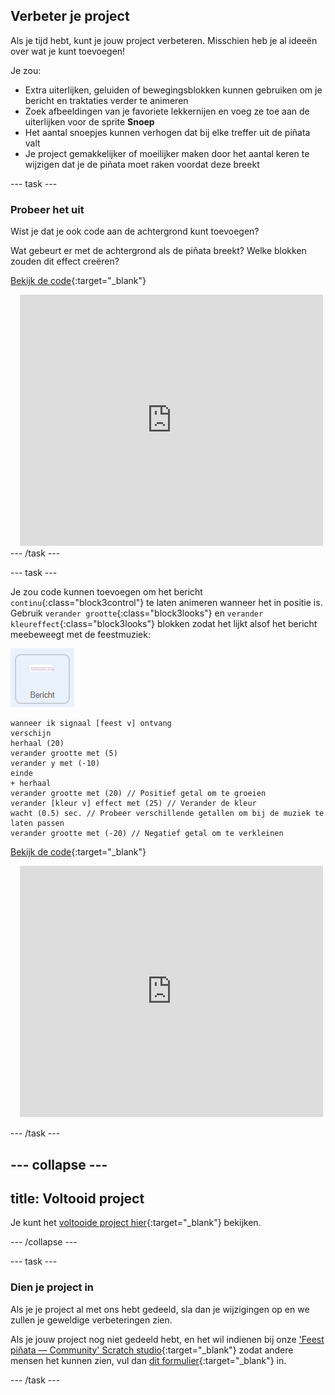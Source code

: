 ## Verbeter je project

Als je tijd hebt, kunt je jouw project verbeteren. Misschien heb je al ideeën over wat je kunt toevoegen!

Je zou:

+ Extra uiterlijken, geluiden of bewegingsblokken kunnen gebruiken om je bericht en traktaties verder te animeren
+ Zoek afbeeldingen van je favoriete lekkernijen en voeg ze toe aan de uiterlijken voor de sprite **Snoep**
+ Het aantal snoepjes kunnen verhogen dat bij elke treffer uit de piñata valt
+ Je project gemakkelijker of moeilijker maken door het aantal keren te wijzigen dat je de piñata moet raken voordat deze breekt

--- task ---
### Probeer het uit
<div style="display: flex; flex-wrap: wrap">
<div style="flex-basis: 175px; flex-grow: 1">  
Wist je dat je ook code aan de achtergrond kunt toevoegen?

Wat gebeurt er met de achtergrond als de piñata breekt? Welke blokken zouden dit effect creëren? 

[Bekijk de code](https://scratch.mit.edu/projects/687987258/){:target="_blank"}

</div>
<div class="scratch-preview" style="margin-left: 15px;">
  <iframe allowtransparency="true" width="485" height="402" src="https://scratch.mit.edu/projects/embed/687987258/?autostart=false" frameborder="0"></iframe>
</div>
</div>
--- /task ---

--- task ---

Je zou code kunnen toevoegen om het bericht `continu`{:class="block3control"} te laten animeren wanneer het in positie is. Gebruik `verander grootte`{:class="block3looks"} en `verander kleureffect`{:class="block3looks"} blokken zodat het lijkt alsof het bericht meebeweegt met de feestmuziek:

![Het pictogram van de Bericht-sprite.](images/message-sprite.png)

```blocks3
wanneer ik signaal [feest v] ontvang
verschijn
herhaal (20)
verander grootte met (5)
verander y met (-10)
einde
+ herhaal
verander grootte met (20) // Positief getal om te groeien
verander [kleur v] effect met (25) // Verander de kleur
wacht (0.5) sec. // Probeer verschillende getallen om bij de muziek te laten passen
verander grootte met (-20) // Negatief getal om te verkleinen
```

[Bekijk de code](https://scratch.mit.edu/projects/687987819/){:target="_blank"}

<div class="scratch-preview" style="margin-left: 15px;">
  <iframe allowtransparency="true" width="485" height="402" src="https://scratch.mit.edu/projects/embed/687987819/?autostart=false" frameborder="0"></iframe>
</div>

--- /task ---

--- collapse ---
---
title: Voltooid project
---

Je kunt het [voltooide project hier](https://scratch.mit.edu/projects/687981271/){:target="_blank"} bekijken.

--- /collapse ---

--- task ---

### Dien je project in

Als je je project al met ons hebt gedeeld, sla dan je wijzigingen op en we zullen je geweldige verbeteringen zien.

Als je jouw project nog niet gedeeld hebt, en het wil indienen bij onze ['Feest piñata — Community' Scratch studio](https://scratch.mit.edu/studios/31111242){:target="_blank"} zodat andere mensen het kunnen zien, vul dan [dit formulier](https://form.raspberrypi.org/f/community-project-submissions){:target="_blank"} in.

--- /task ---
